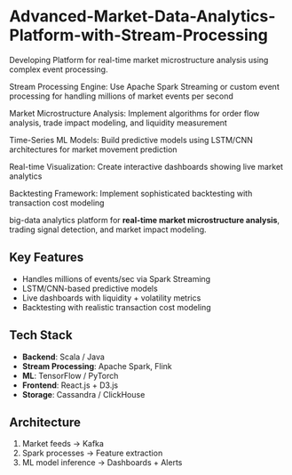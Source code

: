 # Advanced-Market-Data-Analytics-Platform-with-Stream-Processing
Developing  Platform for real-time market microstructure analysis using complex event processing.


Stream Processing Engine: Use Apache Spark Streaming or custom event processing for handling millions of market events per second

Market Microstructure Analysis: Implement algorithms for order flow analysis, trade impact modeling, and liquidity measurement

Time-Series ML Models: Build predictive models using LSTM/CNN architectures for market movement prediction

Real-time Visualization: Create interactive dashboards showing live market analytics

Backtesting Framework: Implement sophisticated backtesting with transaction cost modeling


 big-data analytics platform for **real-time market microstructure analysis**, trading signal detection, and market impact modeling.

## Key Features
- Handles millions of events/sec via Spark Streaming
- LSTM/CNN-based predictive models
- Live dashboards with liquidity + volatility metrics
- Backtesting with realistic transaction cost modeling

## Tech Stack
- **Backend**: Scala / Java
- **Stream Processing**: Apache Spark, Flink
- **ML**: TensorFlow / PyTorch
- **Frontend**: React.js + D3.js
- **Storage**: Cassandra / ClickHouse

## Architecture
1. Market feeds → Kafka
2. Spark processes → Feature extraction
3. ML model inference → Dashboards + Alerts
